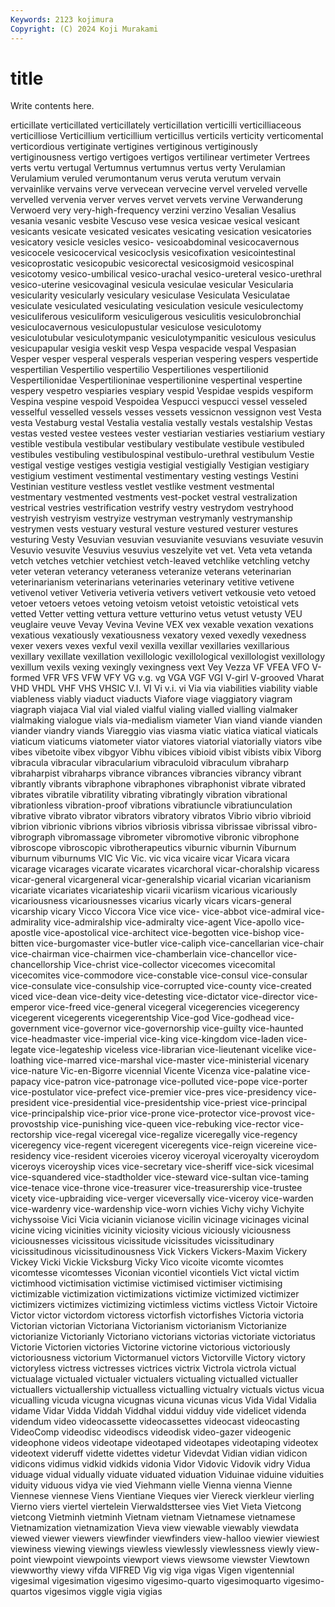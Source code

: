 ```yaml
---
Keywords: 2123 kojimura
Copyright: (C) 2024 Koji Murakami
---
```


# title

Write contents here.



erticillate verticillated verticillately verticillation verticilli verticilliaceous verticilliose Verticillium
verticillium verticillus verticils verticity verticomental verticordious vertiginate vertigines vertiginous vertiginously
vertiginousness vertigo vertigoes vertigos vertilinear vertimeter Vertrees verts vertu vertugal
Vertumnus vertumnus vertus verty Verulamian Verulamium veruled verumontanum verus veruta
verutum vervain vervainlike vervains verve vervecean vervecine vervel verveled vervelle
vervelled vervenia verver verves vervet vervets vervine Verwanderung Verwoerd very
very-high-frequency verzini verzino Vesalian Vesalius vesania vesanic vesbite Vescuso vese
vesica vesicae vesical vesicant vesicants vesicate vesicated vesicates vesicating vesication
vesicatories vesicatory vesicle vesicles vesico- vesicoabdominal vesicocavernous vesicocele vesicocervical vesicoclysis
vesicofixation vesicointestinal vesicoprostatic vesicopubic vesicorectal vesicosigmoid vesicospinal vesicotomy vesico-umbilical vesico-urachal
vesico-ureteral vesico-urethral vesico-uterine vesicovaginal vesicula vesiculae vesicular Vesicularia vesicularity vesicularly
vesiculary vesiculase Vesiculata Vesiculatae vesiculate vesiculated vesiculating vesiculation vesicule vesiculectomy
vesiculiferous vesiculiform vesiculigerous vesiculitis vesiculobronchial vesiculocavernous vesiculopustular vesiculose vesiculotomy vesiculotubular
vesiculotympanic vesiculotympanitic vesiculous vesiculus vesicupapular vesigia veskit vesp Vespa vespacide
vespal Vespasian Vesper vesper vesperal vesperals vesperian vespering vespers vespertide
vespertilian Vespertilio vespertilio Vespertiliones vespertilionid Vespertilionidae Vespertilioninae vespertilionine vespertinal vespertine
vespery vespetro vespiaries vespiary vespid Vespidae vespids vespiform Vespina vespine
vespoid Vespoidea Vespucci vespucci vessel vesseled vesselful vesselled vessels vesses
vessets vessicnon vessignon vest Vesta vesta Vestaburg vestal Vestalia vestalia
vestally vestals vestalship Vestas vestas vested vestee vestees vester vestiarian
vestiaries vestiarium vestiary vestible vestibula vestibular vestibulary vestibulate vestibule vestibuled
vestibules vestibuling vestibulospinal vestibulo-urethral vestibulum Vestie vestigal vestige vestiges vestigia
vestigial vestigially Vestigian vestigiary vestigium vestiment vestimental vestimentary vesting vestings
Vestini Vestinian vestiture vestless vestlet vestlike vestment vestmental vestmentary vestmented
vestments vest-pocket vestral vestralization vestrical vestries vestrification vestrify vestry vestrydom
vestryhood vestryish vestryism vestryize vestryman vestrymanly vestrymanship vestrymen vests vestuary
vestural vesture vestured vesturer vestures vesturing Vesty Vesuvian vesuvian vesuvianite
vesuvians vesuviate vesuvin Vesuvio vesuvite Vesuvius vesuvius veszelyite vet vet.
Veta veta vetanda vetch vetches vetchier vetchiest vetch-leaved vetchlike vetchling
vetchy veter veteran veterancy veteraness veteranize veterans veterinarian veterinarianism veterinarians
veterinaries veterinary vetitive vetivene vetivenol vetiver Vetiveria vetiveria vetivers vetivert
vetkousie veto vetoed vetoer vetoers vetoes vetoing vetoism vetoist vetoistic
vetoistical vets vetted Vetter vetting vettura vetture vetturino vetus vetust
vetusty VEU veuglaire veuve Vevay Vevina Vevine VEX vex vexable
vexation vexations vexatious vexatiously vexatiousness vexatory vexed vexedly vexedness vexer
vexers vexes vexful vexil vexilla vexillar vexillaries vexillarious vexillary vexillate
vexillation vexillologic vexillological vexillologist vexillology vexillum vexils vexing vexingly vexingness
vext Vey Vezza VF VFEA VFO V-formed VFR VFS VFW
VFY VG v.g. vg VGA VGF VGI V-girl V-grooved Vharat
VHD VHDL VHF VHS VHSIC V.I. VI Vi v.i. vi
Via via viabilities viability viable viableness viably viaduct viaducts Viafore
viage viaggiatory viagram viagraph viajaca Vial vial vialed vialful vialing
vialled vialling vialmaker vialmaking vialogue vials via-medialism viameter Vian viand
viande vianden viander viandry viands Viareggio vias viasma viatic viatica
viatical viaticals viaticum viaticums viatometer viator viatores viatorial viatorially viators
vibe vibes vibetoite vibex vibgyor Vibhu vibices vibioid vibist vibists
vibix Viborg vibracula vibracular vibracularium vibraculoid vibraculum vibraharp vibraharpist vibraharps
vibrance vibrances vibrancies vibrancy vibrant vibrantly vibrants vibraphone vibraphones vibraphonist
vibrate vibrated vibrates vibratile vibratility vibrating vibratingly vibration vibrational vibrationless
vibration-proof vibrations vibratiuncle vibratiunculation vibrative vibrato vibrator vibrators vibratory vibratos
Vibrio vibrio vibrioid vibrion vibrionic vibrions vibrios vibriosis vibrissa vibrissae
vibrissal vibro- vibrograph vibromassage vibrometer vibromotive vibronic vibrophone vibroscope vibroscopic
vibrotherapeutics viburnic viburnin Viburnum viburnum viburnums VIC Vic Vic. vic
vica vicaire vicar Vicara vicara vicarage vicarages vicarate vicarates vicarchoral
vicar-choralship vicaress vicar-general vicargeneral vicar-generalship vicarial vicarian vicarianism vicariate vicariates
vicariateship vicarii vicariism vicarious vicariously vicariousness vicariousnesses vicarius vicarly vicars
vicars-general vicarship vicary Vicco Viccora Vice vice vice- vice-abbot vice-admiral
vice-admirality vice-admiralship vice-admiralty vice-agent Vice-apollo vice-apostle vice-apostolical vice-architect vice-begotten vice-bishop
vice-bitten vice-burgomaster vice-butler vice-caliph vice-cancellarian vice-chair vice-chairman vice-chairmen vice-chamberlain vice-chancellor
vice-chancellorship Vice-christ vice-collector vicecomes vicecomital vicecomites vice-commodore vice-constable vice-consul vice-consular
vice-consulate vice-consulship vice-corrupted vice-county vice-created viced vice-dean vice-deity vice-detesting vice-dictator
vice-director vice-emperor vice-freed vice-general vicegeral vicegerencies vicegerency vicegerent vicegerents vicegerentship
Vice-god Vice-godhead vice-government vice-governor vice-governorship vice-guilty vice-haunted vice-headmaster vice-imperial vice-king
vice-kingdom vice-laden vice-legate vice-legateship viceless vice-librarian vice-lieutenant vicelike vice-loathing vice-marred
vice-marshal vice-master vice-ministerial vicenary vice-nature Vic-en-Bigorre vicennial Vicente Vicenza vice-palatine
vice-papacy vice-patron vice-patronage vice-polluted vice-pope vice-porter vice-postulator vice-prefect vice-premier vice-pres
vice-presidency vice-president vice-presidential vice-presidentship vice-priest vice-principal vice-principalship vice-prior vice-prone vice-protector
vice-provost vice-provostship vice-punishing vice-queen vice-rebuking vice-rector vice-rectorship vice-regal viceregal vice-regalize
viceregally vice-regency viceregency vice-regent viceregent viceregents vice-reign vicereine vice-residency vice-resident
viceroies viceroy viceroyal viceroyalty viceroydom viceroys viceroyship vices vice-secretary vice-sheriff
vice-sick vicesimal vice-squandered vice-stadtholder vice-steward vice-sultan vice-taming vice-tenace vice-throne vice-treasurer
vice-treasurership vice-trustee vicety vice-upbraiding vice-verger viceversally vice-viceroy vice-warden vice-wardenry vice-wardenship
vice-worn vichies Vichy vichy Vichyite vichyssoise Vici Vicia vicianin vicianose
vicilin vicinage vicinages vicinal vicine vicing vicinities vicinity viciosity vicious
viciously viciousness viciousnesses vicissitous vicissitude vicissitudes vicissitudinary vicissitudinous vicissitudinousness Vick
Vickers Vickers-Maxim Vickery Vickey Vicki Vickie Vicksburg Vicky Vico vicoite
vicomte vicomtes vicomtesse vicomtesses Viconian vicontiel vicontiels Vict victal victim
victimhood victimisation victimise victimised victimiser victimising victimizable victimization victimizations victimize
victimized victimizer victimizers victimizes victimizing victimless victims victless Victoir Victoire
Victor victor victordom victoress victorfish victorfishes Victoria victoria Victorian victorian
Victoriana Victorianism victorianism Victorianize victorianize Victorianly Victoriano victorians victorias victoriate
victoriatus Victorie Victorien victories Victorine victorine victorious victoriously victoriousness victorium
Victormanuel victors Victorville Victory victory victoryless victress victresses victrices victrix
Victrola victrola victual victualage victualed victualer victualers victualing victualled victualler
victuallers victuallership victualless victualling victualry victuals victus vicua vicualling vicuda
vicugna vicugnas vicuna vicunas vicus Vida Vidal Vidalia vidame Vidar
Vidda Viddah Viddhal viddui vidduy vide videlicet videnda videndum video
videocassette videocassettes videocast videocasting VideoComp videodisc videodiscs videodisk video-gazer videogenic
videophone videos videotape videotaped videotapes videotaping videotex videotext videruff vidette
videttes videtur Videvdat Vidian vidian vidicon vidicons vidimus vidkid vidkids
vidonia Vidor Vidovic Vidovik vidry Vidua viduage vidual vidually viduate
viduated viduation Viduinae viduine viduities viduity viduous vidya vie vied
Viehmann vielle Vienna vienna Vienne Viennese viennese Viens Vientiane Vieques
vier Viereck vierkleur vierling Vierno viers viertel viertelein Vierwaldsttersee vies
Viet Vieta Vietcong vietcong Vietminh vietminh Vietnam vietnam Vietnamese vietnamese
Vietnamization vietnamization Vieva view viewable viewably viewdata viewed viewer viewers
viewfinder viewfinders view-halloo viewier viewiest viewiness viewing viewings viewless viewlessly
viewlessness viewly view-point viewpoint viewpoints viewport views viewsome viewster Viewtown
viewworthy viewy vifda VIFRED Vig vig viga vigas Vigen vigentennial
vigesimal vigesimation vigesimo vigesimo-quarto vigesimoquarto vigesimo-quartos vigesimos viggle vigia vigias
